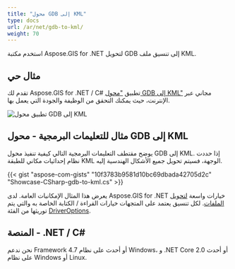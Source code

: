 ```yaml
---
title: "محول GDB إلى KML"
type: docs
url: /ar/net/gdb-to-kml/
weight: 70
---
```


استخدم مكتبة Aspose.GIS for .NET لتحويل GDB إلى تنسيق ملف KML.

## **مثال حي**

تقدم لك Aspose.GIS for .NET / C# تطبيق ["محول GDB إلى KML"](https://products.aspose.app/gis/conversion/gdb-to-kml) مجاني عبر الإنترنت، حيث يمكنك التحقق من الوظيفة والجودة التي يعمل بها.

![تطبيق محول GDB إلى KML](conversion.png)

## **مثال للتعليمات البرمجية - محول GDB إلى KML**

يوضح مقتطف التعليمات البرمجية التالي كيفية تنفيذ محول GDB إلى KML. إذا حددت نظام إحداثيات مكاني للطبقة KML الوجهة، فسيتم تحويل جميع الأشكال الهندسية إليه. 

{{< gist "aspose-com-gists" "10f3783b9581d10bc69dbada42705d2c" "Showcase-CSharp-gdb-to-kml.cs" >}}

يعرض هذا المثال الإمكانيات العامة. لدى Aspose.GIS for .NET خيارات واسعة [لتحويل الملفات](https://docs.aspose.com/gis/net/vector-layers/). لكل تنسيق يعتمد على المتجهات خيارات القراءة / الكتابة الخاصة به والتي يتم توريثها من الفئة [DriverOptions](https://reference.aspose.com/gis/net/aspose.gis/driveroptions).

## **المنصة - .NET / C#**

نحن ندعم Framework 4.7 أو أحدث على نظام Windows، و .NET Core 2.0 أو أحدث على نظام Windows أو Linux.
